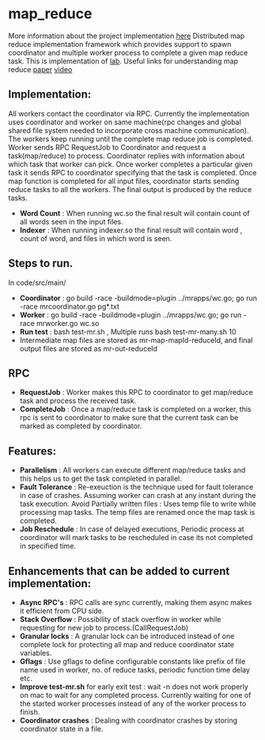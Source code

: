 # map_reduce
More information about the project implementation [here](https://medium.com/@1996mishra.uddhav/my-approach-for-map-reduce-framework-implementation-mit-6-824-lab-1-b001f23432a6)
Distributed map reduce implementation framework which provides support to spawn coordinator and multiple worker process to complete a given map reduce task. This is implementation of [lab](https://pdos.csail.mit.edu/6.824/labs/lab-mr.html). Useful links for understanding map reduce [paper](http://static.googleusercontent.com/media/research.google.com/en//archive/mapreduce-osdi04.pdf) [video](https://youtu.be/cQP8WApzIQQ?t=2835)

## Implementation:
All workers contact the coordinator via RPC. Currently the implementation uses coordinator and worker on same machine(rpc changes and global shared file system needed to incorporate cross machine communication). The workers keep running until the complete map reduce job is completed. Worker sends RPC RequestJob to Coordinator and request a task(map/reduce) to process. Coordinator replies with information about which task that worker can pick. Once worker completes a particular given task it sends RPC to coordinator specifying that the task is completed. Once map function is completed for all input files, coordinator starts sending reduce tasks to all the workers. The final output is produced by the reduce tasks.
- **Word Count** : When running wc.so the final result will contain count of all words seen in the input files.
- **Indexer** : When running indexer.so the final result will contain word , count of word, and files in which word is seen.

## Steps to run.
In code/src/main/
- **Coordinator** : go build -race -buildmode=plugin ../mrapps/wc.go; go run -race mrcoordinator.go pg*.txt
- **Worker** : go build -race -buildmode=plugin ../mrapps/wc.go; go run -race mrworker.go wc.so
- **Run test** : bash test-mr.sh , Multiple runs bash test-mr-many.sh 10
- Intermediate map files are stored as mr-map-mapId-reduceId, and final output files are stored as mr-out-reduceId


## RPC
- **RequestJob** : Worker makes this RPC to coordinator to get map/reduce task and process the received task. 
- **CompleteJob** : Once a map/reduce task is completed on a worker, this rpc is sent to coordinator to make sure that the current task can be marked as completed by coordinator.

## Features:
- **Parallelism** : All workers can execute different map/reduce tasks and this helps us to get the task completed in parallel.
- **Fault Tolerance** : Re-exeuction is the technique used for fault tolerance in case of crashes. Assuming worker can crash at any instant during the task execution. Avoid Partially written files : Uses temp file to write while processing map tasks. The temp files are renamed once the map task is completed.
- **Job Reschedule** : In case of delayed executions, Periodic process at coordinator will mark tasks to be rescheduled in case its not completed in specified time. 

## Enhancements that can be added to current implementation:
- **Async RPC's** : RPC calls are sync currently, making them async makes it efficient from CPU side.
- **Stack Overflow** : Possibility of stack overflow in worker while requesting for new job to process.(CallRequestJob)
- **Granular locks** : A granular lock can be introduced instead of one complete lock for protecting all map and reduce coordinator state variables.
- **Gflags** : Use gflags to define configurable constants like prefix of file name used in worker, no. of reduce tasks, periodic function time delay etc.
- **Improve test-mr.sh** for early exit test : wait -n does not work properly on mac to wait for any completed process. Currently waiting for one of the started worker processes instead of any of the worker process to finish.
- **Coordinator crashes** : Dealing with coordinator crashes by storing coordinator state in a file.


